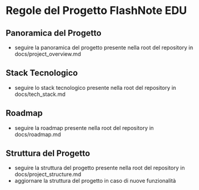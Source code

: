 # Regole del Progetto FlashNote EDU

## Panoramica del Progetto
- seguire la panoramica del progetto presente nella root del repository in docs/project_overview.md

## Stack Tecnologico
- seguire lo stack tecnologico presente nella root del repository in docs/tech_stack.md

## Roadmap
- seguire la roadmap presente nella root del repository in docs/roadmap.md

## Struttura del Progetto
- seguire la struttura del progetto presente nella root del repository in docs/project_structure.md
- aggiornare la struttura del progetto in caso di nuove funzionalità
